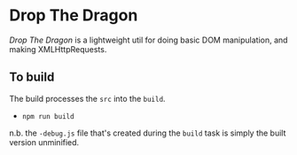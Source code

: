 # Drop The Dragon

_Drop The Dragon_ is a lightweight util for doing basic DOM manipulation, and making XMLHttpRequests.

## To build

The build processes the `src` into the `build`.

- `npm run build`

n.b. the `-debug.js` file that's created during the `build` task is simply the built version unminified.